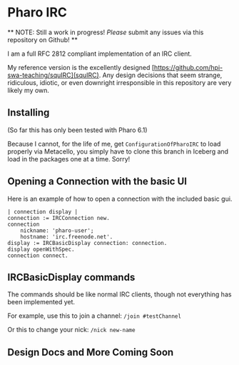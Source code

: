 # Pharo IRC #
** NOTE: Still  a work in progress! *Please* submit any issues via this repository on Github! **
  
I am a full RFC 2812 compliant implementation of an IRC client.
  
My reference version is the excellently designed [https://github.com/hpi-swa-teaching/squIRC](squIRC). Any design decisions that seem strange, ridiculous, idiotic, or even downright irresponsible in this repository are very likely my own.
  
## Installing ##
(So far this has only been tested with Pharo 6.1)
  
Because I cannot, for the life of me, get `ConfigurationOfPharoIRC` to load properly via Metacello, you simply have to clone this branch in Iceberg and load in the packages one at a time.  Sorry!
  
## Opening a Connection with the basic UI ##
Here is an example of how to open a connection with the included basic gui.
  
```smalltalk
| connection display |
connection := IRCConnection new.
connection
    nickname: 'pharo-user';
    hostname: 'irc.freenode.net'.
display := IRCBasicDisplay connection: connection.
display openWithSpec.
connection connect.
```
## IRCBasicDisplay commands ##
The commands should be like normal IRC clients, though not everything has been implemented yet.
  
For example, use this to join a channel:
`/join #testChannel`
  
Or this to change your nick:
`/nick new-name`
  
## Design Docs and More Coming Soon ##
